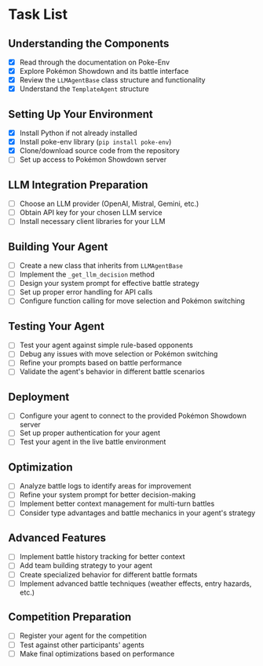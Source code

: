 # Task List

## Understanding the Components

- [x]  Read through the documentation on Poke-Env
- [x]  Explore Pokémon Showdown and its battle interface
- [x]  Review the `LLMAgentBase` class structure and functionality
- [x]  Understand the `TemplateAgent` structure

## Setting Up Your Environment

- [x]  Install Python if not already installed
- [x]  Install poke-env library (`pip install poke-env`)
- [x]  Clone/download source code from the repository
- [ ]  Set up access to Pokémon Showdown server

## LLM Integration Preparation

- [ ]  Choose an LLM provider (OpenAI, Mistral, Gemini, etc.)
- [ ]  Obtain API key for your chosen LLM service
- [ ]  Install necessary client libraries for your LLM

## Building Your Agent

- [ ]  Create a new class that inherits from `LLMAgentBase`
- [ ]  Implement the `_get_llm_decision` method
- [ ]  Design your system prompt for effective battle strategy
- [ ]  Set up proper error handling for API calls
- [ ]  Configure function calling for move selection and Pokémon switching

## Testing Your Agent

- [ ]  Test your agent against simple rule-based opponents
- [ ]  Debug any issues with move selection or Pokémon switching
- [ ]  Refine your prompts based on battle performance
- [ ]  Validate the agent's behavior in different battle scenarios

## Deployment

- [ ]  Configure your agent to connect to the provided Pokémon Showdown server
- [ ]  Set up proper authentication for your agent
- [ ]  Test your agent in the live battle environment

## Optimization

- [ ]  Analyze battle logs to identify areas for improvement
- [ ]  Refine your system prompt for better decision-making
- [ ]  Implement better context management for multi-turn battles
- [ ]  Consider type advantages and battle mechanics in your agent's strategy

## Advanced Features

- [ ]  Implement battle history tracking for better context
- [ ]  Add team building strategy to your agent
- [ ]  Create specialized behavior for different battle formats
- [ ]  Implement advanced battle techniques (weather effects, entry hazards, etc.)

## Competition Preparation

- [ ]  Register your agent for the competition
- [ ]  Test against other participants' agents
- [ ]  Make final optimizations based on performance